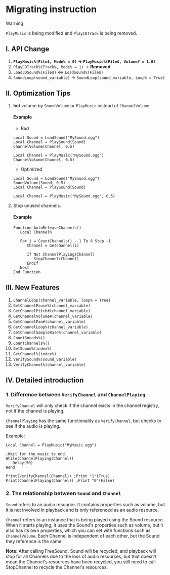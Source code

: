# Migrating instruction

> [!WARNING]
> `PlayMusic` is being modified and `PlayCDTrack` is being removed.

## I. API Change
1. **`PlayMusic%(File$, Mode% = 0)` -> `PlayMusic%(File$, Volume# = 1.0)`**
2. `PlayCDTrack%(Track%, Mode% = 1)` -> **Removed**
3. `Load3DSound%(File$)` <=> `LoadSound%(File$)`
4. `SoundLoop(sound_variable)` -> `SoundLoop(sound_variable, Loop% = True)`

## II. Optimization Tips
1. **Init** volume by `SoundVolume` or `PlayMusic` instead of `ChannelVolume`

   #### Example

   - Bad

   ```
   Local Sound = LoadSound("MySound.ogg")
   Local Channel = PlaySound(Sound)
   ChannelVolume(Channel, 0.5)
   ```

   ```
   Local Channel = PlayMusic("MySound.ogg")
   ChannelVolume(Channel, 0.5)
   ```

   - Optimized

   ```
   Local Sound = LoadSound("MySound.ogg")
   SoundVolume(Sound, 0.5)
   Local Channel = PlaySound(Sound)
   ```

   ```
   Local Channel = PlayMusic("MySound.ogg", 0.5)
   ```

2. Stop unused channels.
    
   #### Example
   
   ```
   Function AutoReleaseChannels()
      Local Channel%

      For i = CountChannels() - 1 To 0 Step -1
         Channel = GetChannel(i)

         If Not ChannelPlaying(Channel)
            StopChannel(Channel)
         EndIf
      Next
   End Function
   ```
   
## III. New Features
1. `ChannelLoop(channel_variable, loop% = True)`
2. `GetChannelPause%(channel_variable)`
3. `GetChannelPitch#(channel_variable)`
4. `GetChannelVolume#(channel_variable)`
5. `GetChannelPan#(channel_variable)`
6. `GetChannelLoop%(channel_variable)`
7. `GetChannelSampleRate%(channel_variable)`
8. `CountSounds%()`
9. `CountChannels%()`
10. `GetSound%(index%)`
11. `GetChannel%(index%)`
12. `VerifySound%(sound_variable)`
13. `VerifyChannel%(channel_variable)`

## IV. Detailed introduction
### 1. Difference between `VerifyChannel` and `ChannelPlaying`
`VerifyChannel` will only check if the channel exists in the channel registry, not if the channel is playing.

`ChannelPlaying` has the same functionality as `VerifyChannel`, but checks to see if the audio is playing.

Example:
```
Local Channel = PlayMusic("MyMusic.ogg")

;Wait for the music to end.
While(ChannelPlaying(Channel))
   Delay(50)
Wend

Print(VerifyChannel(Channel)) ;Print "1"(True)
Print(ChannelPlaying(Channel)) ;Print "0"(False)
```

### 2. The relationship between `Sound` and `Channel`
`Sound` refers to an audio resource. It contains properties such as volume, but it is not involved in playback and is only referenced as an audio resource.

`Channel` refers to an instance that is being played using the Sound resource. When it starts playing, it uses the Sound's properties such as volume, but it also has its own properties, which you can set with functions such as `ChannelVolume`. Each Channel is independent of each other, but the Sound they reference is the same.

**Note**: After calling FreeSound, Sound will be recycled, and playback will stop for all Channels due to the loss of audio resources, but that doesn't mean the Channel's resources have been recycled, you still need to call StopChannel to recycle the Channel's resources.